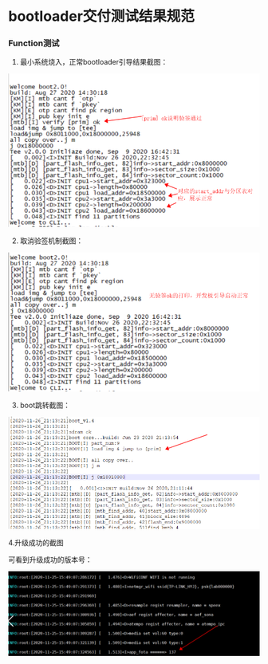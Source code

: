 # bootloader交付测试结果规范



### Function测试

1. 最小系统烧入，正常bootloader引导结果截图：

![image-20201127205254599](image-20201127205254599.png)



2. 取消验签机制截图：

![image-20201127205528112](image-20201127205528112.png)



3. boot跳转截图：

![image-20201126230302085](image-20201126230302085.png)





4.升级成功的截图

可看到升级成功的版本号：

![image-20201127104442512](image-20201127104442512.png)